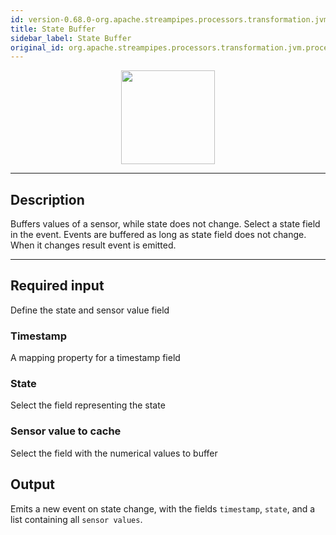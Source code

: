 ```yaml
---
id: version-0.68.0-org.apache.streampipes.processors.transformation.jvm.processor.state.buffer
title: State Buffer
sidebar_label: State Buffer
original_id: org.apache.streampipes.processors.transformation.jvm.processor.state.buffer
---
```


<!--
  ~ Licensed to the Apache Software Foundation (ASF) under one or more
  ~ contributor license agreements.  See the NOTICE file distributed with
  ~ this work for additional information regarding copyright ownership.
  ~ The ASF licenses this file to You under the Apache License, Version 2.0
  ~ (the "License"); you may not use this file except in compliance with
  ~ the License.  You may obtain a copy of the License at
  ~
  ~    http://www.apache.org/licenses/LICENSE-2.0
  ~
  ~ Unless required by applicable law or agreed to in writing, software
  ~ distributed under the License is distributed on an "AS IS" BASIS,
  ~ WITHOUT WARRANTIES OR CONDITIONS OF ANY KIND, either express or implied.
  ~ See the License for the specific language governing permissions and
  ~ limitations under the License.
  ~
  -->



<p align="center"> 
    <img src="/img/pipeline-elements/org.apache.streampipes.processors.transformation.jvm.processor.state.buffer/icon.png" width="150px;" class="pe-image-documentation"/>
</p>

***

## Description

Buffers values of a sensor, while state does not change.
Select a state field in the event. Events are buffered as long as state field does not change. When it changes result event is emitted.

***

## Required input

Define the state and sensor value field

### Timestamp
A mapping  property for a timestamp field

### State
Select the field representing the state 

### Sensor value to cache
Select the field with the numerical values to buffer

## Output
Emits a new event on state change, with the fields `timestamp`, `state`, and a list containing all `sensor values`.
